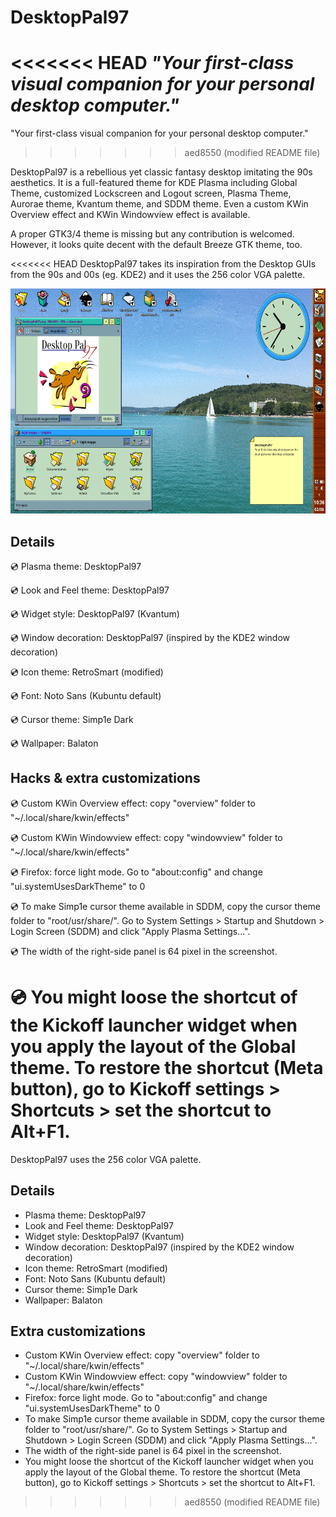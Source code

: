 # DesktopPal97

<<<<<<< HEAD
*"Your first-class visual companion for your personal desktop computer."*
=======
"Your first-class visual companion for your personal desktop computer."
>>>>>>> aed8550 (modified README file)

DesktopPal97 is a rebellious yet classic fantasy desktop imitating the 90s aesthetics.
It is a full-featured theme for KDE Plasma including Global Theme, customized Lockscreen and Logout screen, Plasma Theme, Aurorae theme, Kvantum theme, and SDDM theme. Even a custom KWin Overview effect and KWin Windowview effect is available.

A proper GTK3/4 theme is missing but any contribution is welcomed. However, it looks quite decent with the default Breeze GTK theme, too.

<<<<<<< HEAD
DesktopPal97 takes its inspiration from the Desktop GUIs from the 90s and 00s (eg. KDE2) and it uses the 256 color VGA palette.

<img src="artwork/preview.png" width="640" height="360">

## Details

:cd: Plasma theme: DesktopPal97

:cd: Look and Feel theme: DesktopPal97

:cd: Widget style: DesktopPal97 (Kvantum)

:cd: Window decoration: DesktopPal97 (inspired by the KDE2 window decoration)

:cd: Icon theme: RetroSmart (modified)

:cd: Font: Noto Sans (Kubuntu default)

:cd: Cursor theme: Simp1e Dark

:cd: Wallpaper: Balaton

## Hacks & extra customizations

:cd: Custom KWin Overview effect: copy "overview" folder to "~/.local/share/kwin/effects"

:cd: Custom KWin Windowview effect: copy "windowview" folder to "~/.local/share/kwin/effects"

:cd: Firefox: force light mode. Go to "about:config" and change "ui.systemUsesDarkTheme" to 0

:cd: To make Simp1e cursor theme available in SDDM, copy the cursor theme folder to "root/usr/share/". Go to System Settings > Startup and Shutdown > Login Screen (SDDM) and click "Apply Plasma Settings...".

:cd: The width of the right-side panel is 64 pixel in the screenshot.

:cd: You might loose the shortcut of the Kickoff launcher widget when you apply the layout of the Global theme. To restore the shortcut (Meta button), go to Kickoff settings > Shortcuts > set the shortcut to Alt+F1.
=======
DesktopPal97 uses the 256 color VGA palette.

## Details

- Plasma theme: DesktopPal97
- Look and Feel theme: DesktopPal97
- Widget style: DesktopPal97 (Kvantum)
- Window decoration: DesktopPal97 (inspired by the KDE2 window decoration)
- Icon theme: RetroSmart (modified)
- Font: Noto Sans (Kubuntu default)
- Cursor theme: Simp1e Dark
- Wallpaper: Balaton

## Extra customizations
- Custom KWin Overview effect: copy "overview" folder to "~/.local/share/kwin/effects"
- Custom KWin Windowview effect: copy "windowview" folder to "~/.local/share/kwin/effects"
- Firefox: force light mode. Go to "about:config" and change "ui.systemUsesDarkTheme" to 0
- To make Simp1e cursor theme available in SDDM, copy the cursor theme folder to "root/usr/share/". Go to System Settings > Startup and Shutdown > Login Screen (SDDM) and click "Apply Plasma Settings...".
- The width of the right-side panel is 64 pixel in the screenshot.
- You might loose the shortcut of the Kickoff launcher widget when you apply the layout of the Global theme. To restore the shortcut (Meta button), go to Kickoff settings > Shortcuts > set the shortcut to Alt+F1.
>>>>>>> aed8550 (modified README file)
